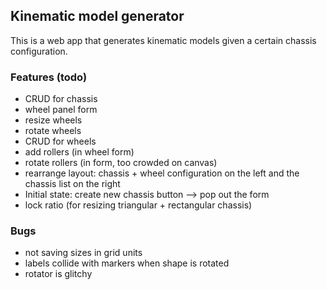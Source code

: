 ## Kinematic model generator
This is a web app that generates kinematic models given a certain chassis configuration.

### Features (todo)
- CRUD for chassis
- wheel panel form
- resize wheels
- rotate wheels
- CRUD for wheels
- add rollers (in wheel form)
- rotate rollers (in form, too crowded on canvas)
- rearrange layout: chassis + wheel configuration on the left and the chassis list on the right
- Initial state: create new chassis button --> pop out the form
- lock ratio (for resizing triangular + rectangular chassis)

### Bugs
- not saving sizes in grid units
- labels collide with markers when shape is rotated
- rotator is glitchy